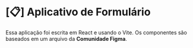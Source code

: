 # [📋] Aplicativo de Formulário

Essa aplicação foi escrita em React e usando o Vite. Os componentes são baseados em um arquivo da **Comunidade Figma**.
